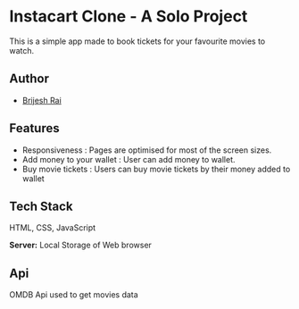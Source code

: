 
# Instacart Clone - A Solo Project

This is a simple app made to book tickets for your favourite movies to watch. 


## Author

- [Brijesh Rai](https://github.com/itsme-brijeshrai)


## Features

- Responsiveness : Pages are optimised for most of the screen sizes.
- Add money to your wallet : User can add money to wallet.
- Buy movie tickets  : Users can buy movie tickets by their money added to wallet


## Tech Stack

HTML, CSS, JavaScript

**Server:** Local Storage of Web browser

## Api
OMDB Api used to get movies data
